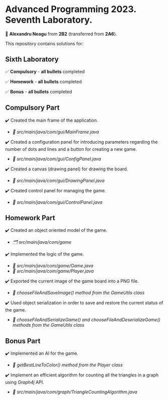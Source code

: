 # Advanced Programming 2023. Seventh Laboratory.

:adult: **Alexandru Neagu** from **2B2** (transferred from **2A6**).

This repository contains solutions for:

## Sixth Laboratory ##

:white_check_mark: **Compulsory** - **all bullets** completed

:white_check_mark: **Homework** - **all bullets** completed

:white_check_mark: **Bonus** - **all bullets** completed

## Compulsory Part ##

:heavy_check_mark: Created the main frame of the application.
  - _:file_folder: src/main/java/com/gui/MainFrame.java_

:heavy_check_mark: Created a configuration panel for introducing parameters regarding the number of dots and lines and a button for creating a new game.
  - _:file_folder: src/main/java/com/gui/ConfigPanel.java_
  
:heavy_check_mark: Created a canvas (drawing panel) for drawing the board.
  - _:file_folder: src/main/java/com/gui/DrawingPanel.java_

:heavy_check_mark: Created control panel for managing the game.
  - _:file_folder: src/main/java/com/gui/ControlPanel.java_
  
## Homework Part ##

:heavy_check_mark: Created an object oriented model of the game.
  - _:card_index_dividers: src/main/java/com/game_

:heavy_check_mark: Implemented the logic of the game.
  - _:file_folder: src/main/java/com/game/Game.java_
  - _:file_folder: src/main/java/com/game/Player.java_

:heavy_check_mark: Exported the current image of the game board into a PNG file.
  -  _:page_with_curl: chooseFileAndSaveImage() method from the _GameUtils_ class_

:heavy_check_mark: Used object serialization in order to save and restore the current status of the game.
  - _:page_with_curl: chooseFileAndSerializeGame() and chooseFileAndDeserializeGame() methods from the GameUtils class_

## Bonus Part ##

:heavy_check_mark: Implemented an AI for the game.
  - _:page_with_curl: getBestLineToColor() method from the Player class_

:heavy_check_mark: Implement an efficient algorithm for counting all the triangles in a graph using _Graph4j_ API.
  - _:file_folder: src/main/java/com/graph/TriangleCountingAlgorithm.java_
